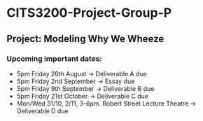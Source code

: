 # CITS3200-Project-Group-P

## Project: Modeling Why We Wheeze

### Upcoming important dates:
  - 5pm Friday 26th August -> Deliverable A due
  - 5pm Friday 2nd September -> Essay due 
  - 5pm Friday 9th September -> Deliverable B due
  - 5pm Friday 21st October -> Deliverable C due
  - Mon/Wed 31/10, 2/11, 3-6pm. Robert Street Lecture Theatre -> Deliverable D due
